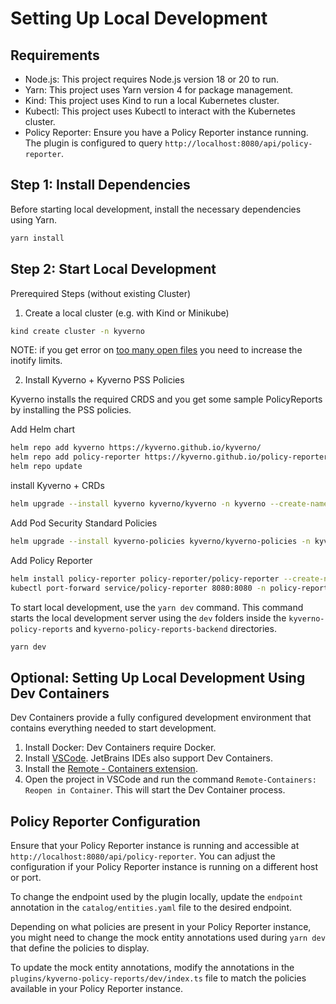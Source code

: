 # Setting Up Local Development

## Requirements

- Node.js: This project requires Node.js version 18 or 20 to run.
- Yarn: This project uses Yarn version 4 for package management.
- Kind: This project uses Kind to run a local Kubernetes cluster.
- Kubectl: This project uses Kubectl to interact with the Kubernetes cluster.
- Policy Reporter: Ensure you have a Policy Reporter instance running. The plugin is configured to query `http://localhost:8080/api/policy-reporter`.

## Step 1: Install Dependencies

Before starting local development, install the necessary dependencies using Yarn.

```sh
yarn install
```

## Step 2: Start Local Development

Prerequired Steps (without existing Cluster)

1. Create a local cluster (e.g. with Kind or Minikube)

```bash
kind create cluster -n kyverno
```

NOTE: if you get error on [too many open files](https://kind.sigs.k8s.io/docs/user/known-issues/#pod-errors-due-to-too-many-open-files) you need to increase the inotify limits.

2. Install Kyverno + Kyverno PSS Policies

Kyverno installs the required CRDS and you get some sample PolicyReports by installing the PSS policies.

Add Helm chart

```bash
helm repo add kyverno https://kyverno.github.io/kyverno/
helm repo add policy-reporter https://kyverno.github.io/policy-reporter
helm repo update
```

install Kyverno + CRDs

```bash
helm upgrade --install kyverno kyverno/kyverno -n kyverno --create-namespace
```

Add Pod Security Standard Policies

```bash
helm upgrade --install kyverno-policies kyverno/kyverno-policies -n kyverno --set podSecurityStandard=restricted
```

Add Policy Reporter

```bash
helm install policy-reporter policy-reporter/policy-reporter --create-namespace -n policy-reporter --set ui.enabled=true --set kyverno-plugin.enabled=true --version ^2.0.0
kubectl port-forward service/policy-reporter 8080:8080 -n policy-reporter
```

To start local development, use the `yarn dev` command. This command starts the local development server using the `dev` folders inside the `kyverno-policy-reports` and `kyverno-policy-reports-backend` directories.

```sh
yarn dev
```

## Optional: Setting Up Local Development Using Dev Containers

Dev Containers provide a fully configured development environment that contains everything needed to start development.

1. Install Docker: Dev Containers require Docker.
2. Install [VSCode](https://code.visualstudio.com/download). JetBrains IDEs also support Dev Containers.
3. Install the [Remote - Containers extension](https://marketplace.visualstudio.com/items?itemName=ms-vscode-remote.remote-containers).
4. Open the project in VSCode and run the command `Remote-Containers: Reopen in Container`. This will start the Dev Container process.

## Policy Reporter Configuration

Ensure that your Policy Reporter instance is running and accessible at `http://localhost:8080/api/policy-reporter`. You can adjust the configuration if your Policy Reporter instance is running on a different host or port.

To change the endpoint used by the plugin locally, update the `endpoint` annotation in the `catalog/entities.yaml` file to the desired endpoint.

Depending on what policies are present in your Policy Reporter instance, you might need to change the mock entity annotations used during `yarn dev` that define the policies to display.

To update the mock entity annotations, modify the annotations in the `plugins/kyverno-policy-reports/dev/index.ts` file to match the policies available in your Policy Reporter instance.
